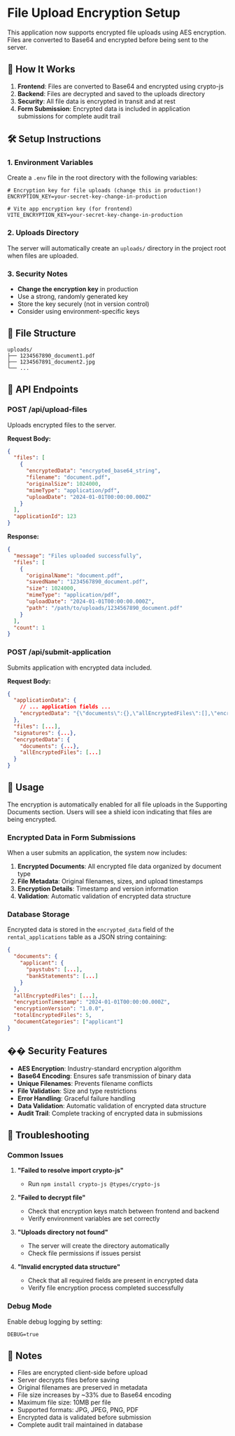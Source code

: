 # File Upload Encryption Setup

This application now supports encrypted file uploads using AES encryption. Files are converted to Base64 and encrypted before being sent to the server.

## 🔐 How It Works

1. **Frontend**: Files are converted to Base64 and encrypted using crypto-js
2. **Backend**: Files are decrypted and saved to the uploads directory
3. **Security**: All file data is encrypted in transit and at rest
4. **Form Submission**: Encrypted data is included in application submissions for complete audit trail

## 🛠️ Setup Instructions

### 1. Environment Variables

Create a `.env` file in the root directory with the following variables:

```env
# Encryption key for file uploads (change this in production!)
ENCRYPTION_KEY=your-secret-key-change-in-production

# Vite app encryption key (for frontend)
VITE_ENCRYPTION_KEY=your-secret-key-change-in-production
```

### 2. Uploads Directory

The server will automatically create an `uploads/` directory in the project root when files are uploaded.

### 3. Security Notes

- **Change the encryption key** in production
- Use a strong, randomly generated key
- Store the key securely (not in version control)
- Consider using environment-specific keys

## 📁 File Structure

```
uploads/
├── 1234567890_document1.pdf
├── 1234567891_document2.jpg
└── ...
```

## 🔧 API Endpoints

### POST /api/upload-files

Uploads encrypted files to the server.

**Request Body:**
```json
{
  "files": [
    {
      "encryptedData": "encrypted_base64_string",
      "filename": "document.pdf",
      "originalSize": 1024000,
      "mimeType": "application/pdf",
      "uploadDate": "2024-01-01T00:00:00.000Z"
    }
  ],
  "applicationId": 123
}
```

**Response:**
```json
{
  "message": "Files uploaded successfully",
  "files": [
    {
      "originalName": "document.pdf",
      "savedName": "1234567890_document.pdf",
      "size": 1024000,
      "mimeType": "application/pdf",
      "uploadDate": "2024-01-01T00:00:00.000Z",
      "path": "/path/to/uploads/1234567890_document.pdf"
    }
  ],
  "count": 1
}
```

### POST /api/submit-application

Submits application with encrypted data included.

**Request Body:**
```json
{
  "applicationData": {
    // ... application fields ...
    "encryptedData": "{\"documents\":{},\"allEncryptedFiles\":[],\"encryptionTimestamp\":\"2024-01-01T00:00:00.000Z\",\"encryptionVersion\":\"1.0.0\"}"
  },
  "files": [...],
  "signatures": {...},
  "encryptedData": {
    "documents": {...},
    "allEncryptedFiles": [...]
  }
}
```

## 🚀 Usage

The encryption is automatically enabled for all file uploads in the Supporting Documents section. Users will see a shield icon indicating that files are being encrypted.

### Encrypted Data in Form Submissions

When a user submits an application, the system now includes:

1. **Encrypted Documents**: All encrypted file data organized by document type
2. **File Metadata**: Original filenames, sizes, and upload timestamps
3. **Encryption Details**: Timestamp and version information
4. **Validation**: Automatic validation of encrypted data structure

### Database Storage

Encrypted data is stored in the `encrypted_data` field of the `rental_applications` table as a JSON string containing:

```json
{
  "documents": {
    "applicant": {
      "paystubs": [...],
      "bankStatements": [...]
    }
  },
  "allEncryptedFiles": [...],
  "encryptionTimestamp": "2024-01-01T00:00:00.000Z",
  "encryptionVersion": "1.0.0",
  "totalEncryptedFiles": 5,
  "documentCategories": ["applicant"]
}
```

## �� Security Features

- **AES Encryption**: Industry-standard encryption algorithm
- **Base64 Encoding**: Ensures safe transmission of binary data
- **Unique Filenames**: Prevents filename conflicts
- **File Validation**: Size and type restrictions
- **Error Handling**: Graceful failure handling
- **Data Validation**: Automatic validation of encrypted data structure
- **Audit Trail**: Complete tracking of encrypted data in submissions

## 🐛 Troubleshooting

### Common Issues

1. **"Failed to resolve import crypto-js"**
   - Run `npm install crypto-js @types/crypto-js`

2. **"Failed to decrypt file"**
   - Check that encryption keys match between frontend and backend
   - Verify environment variables are set correctly

3. **"Uploads directory not found"**
   - The server will create the directory automatically
   - Check file permissions if issues persist

4. **"Invalid encrypted data structure"**
   - Check that all required fields are present in encrypted data
   - Verify file encryption process completed successfully

### Debug Mode

Enable debug logging by setting:
```env
DEBUG=true
```

## 📝 Notes

- Files are encrypted client-side before upload
- Server decrypts files before saving
- Original filenames are preserved in metadata
- File size increases by ~33% due to Base64 encoding
- Maximum file size: 10MB per file
- Supported formats: JPG, JPEG, PNG, PDF
- Encrypted data is validated before submission
- Complete audit trail maintained in database 